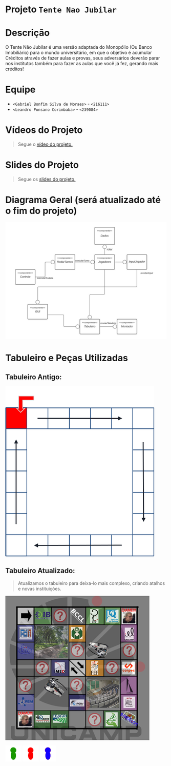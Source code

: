 # Projeto `Tente Nao Jubilar`

# Descrição

   O Tente Não Jubilar é uma versão adaptada do Monopólio (Ou Banco Imobiliário) para o mundo universitário, em que o objetivo é acumular Créditos através de fazer aulas e provas, seus adversários deverão parar nos institutos também para fazer as aulas que você já fez, gerando mais créditos!

# Equipe
* `<Gabriel Bonfim Silva de Moraes>` - `<216111>`
* `<Leandro Ponsano Corimbaba>` - `<239084>`

# Vídeos do Projeto

> Segue o [vídeo do projeto.](https://drive.google.com/file/d/1C1yYbuWAi0JLtMh-GVp5yADwuRK5mTpg/view?usp=sharing)

# Slides do Projeto

> Segue os [slides do projeto.](/assets/outdated_assets/TrabalhoMC322.pptx)

# Diagrama Geral (será atualizado até o fim do projeto)

![Diagrama](assets/outdated_assets/Diagrama.jpeg)

# Tabuleiro e Peças Utilizadas

## Tabuleiro Antigo:

![Tabuleiro](assets/outdated_assets/tabuleiro_antigo.png)

## Tabuleiro Atualizado:

>Atualizamos o tabuleiro para deixa-lo mais complexo, criando atalhos e novas instituições.

![Tabuleiro](assets/Tabuleiro.jpg)


![Peça Verde](assets/GREEN.png)
![Peça Vermelha](assets/RED.png)
![Peça Azul](assets/BLUE.png)
